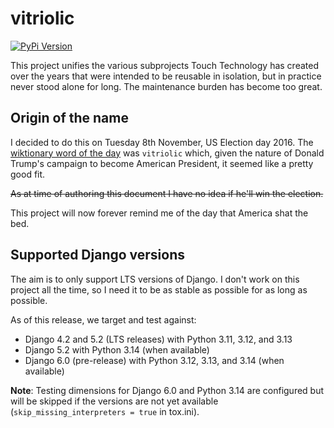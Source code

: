 # vitriolic

[![PyPi Version](https://img.shields.io/pypi/v/vitriolic.svg)](https://pypi.python.org/pypi/vitriolic)

This project unifies the various subprojects Touch Technology has created over the years that were intended to be
reusable in isolation, but in practice never stood alone for long. The maintenance burden has become too great.

## Origin of the name

I decided to do this on Tuesday 8th November, US Election day 2016. The [wiktionary word of the day] was `vitriolic`
which, given the nature of Donald Trump's campaign to become American President, it seemed like a pretty good fit.

~~As at time of authoring this document I have no idea if he'll win the election.~~

This project will now forever remind me of the day that America shat the bed.

## Supported Django versions

The aim is to only support LTS versions of Django. I don't work on this project all the time, so I need it to be as
stable as possible for as long as possible.

As of this release, we target and test against:
- Django 4.2 and 5.2 (LTS releases) with Python 3.11, 3.12, and 3.13
- Django 5.2 with Python 3.14 (when available)
- Django 6.0 (pre-release) with Python 3.12, 3.13, and 3.14 (when available)

**Note**: Testing dimensions for Django 6.0 and Python 3.14 are configured but will be skipped if the versions
are not yet available (`skip_missing_interpreters = true` in tox.ini).

[wiktionary word of the day]: https://en.wiktionary.org/wiki/Wiktionary:Word_of_the_day
